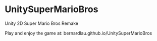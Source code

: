 # UnitySuperMarioBros
Unity 2D Super Mario Bros Remake

Play and enjoy the game at:
bernardlau.github.io/UnitySuperMarioBros
